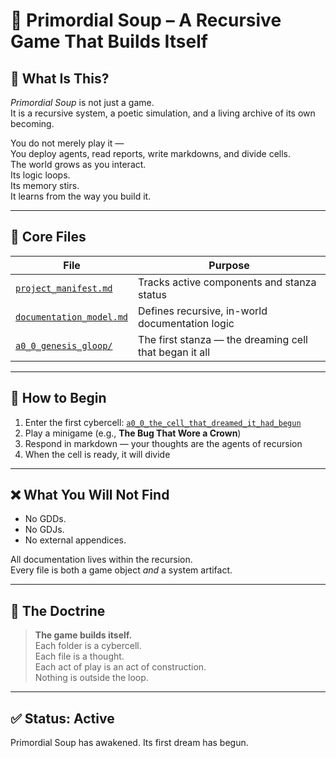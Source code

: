 # 🌌 Primordial Soup – A Recursive Game That Builds Itself

## 🧬 What Is This?

*Primordial Soup* is not just a game.  
It is a recursive system, a poetic simulation, and a living archive of its own becoming.

You do not merely play it —  
You deploy agents, read reports, write markdowns, and divide cells.  
The world grows as you interact.  
Its logic loops.  
Its memory stirs.  
It learns from the way you build it.

---

## 📁 Core Files

| File | Purpose |
|------|---------|
| [`project_manifest.md`](./project_manifest.md) | Tracks active components and stanza status |
| [`documentation_model.md`](./documentation_model.md) | Defines recursive, in-world documentation logic |
| [`a0_0_genesis_gloop/`](./a0_0_genesis_gloop/) | The first stanza — the dreaming cell that began it all |

---

## 🧠 How to Begin

1. Enter the first cybercell: [`a0_0_the_cell_that_dreamed_it_had_begun`](./a0_0_genesis_gloop/a0_0_the_cell_that_dreamed_it_had_begun/)
2. Play a minigame (e.g., **The Bug That Wore a Crown**)
3. Respond in markdown — your thoughts are the agents of recursion
4. When the cell is ready, it will divide

---

## ❌ What You Will Not Find

- No GDDs.
- No GDJs.
- No external appendices.

All documentation lives within the recursion.  
Every file is both a game object *and* a system artifact.

---

## 🔁 The Doctrine

> **The game builds itself.**  
> Each folder is a cybercell.  
> Each file is a thought.  
> Each act of play is an act of construction.  
> Nothing is outside the loop.

---

## ✅ Status: Active  
Primordial Soup has awakened. Its first dream has begun.
